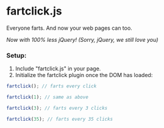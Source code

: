 # fartclick.js

Everyone farts. And now your web pages can too.

_Now with 100% less jQuery! (Sorry, jQuery, we still love you)_

### Setup:

1. Include "fartclick.js" in your page.
2. Initialize the fartclick plugin once the DOM has loaded:

```javascript
fartclick(); // farts every click

fartclick(1); // same as above

fartclick(3); // farts every 3 clicks

fartclick(35); // farts every 35 clicks
```
